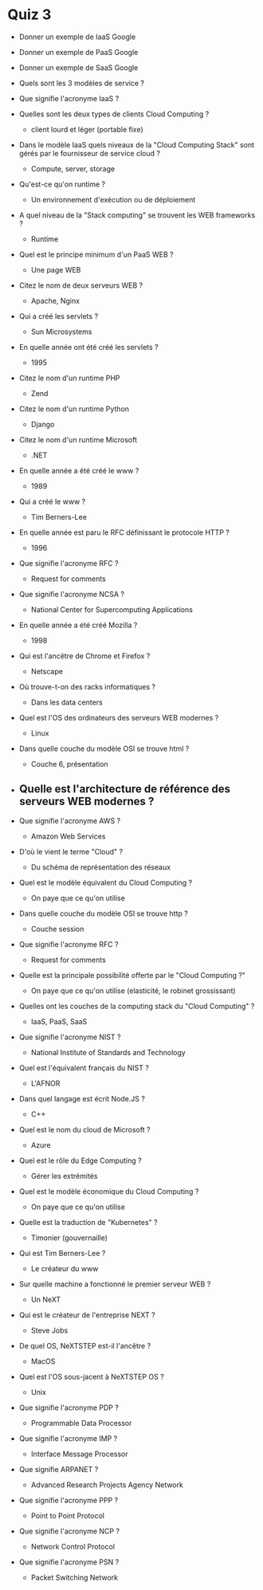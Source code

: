 # Quiz 3

- Donner un exemple de IaaS Google
- Donner un exemple de PaaS Google
- Donner un exemple de SaaS Google
- Quels sont les 3 modèles de service ?
- Que signifie l'acronyme IaaS ?
- Quelles sont les deux types de clients Cloud Computing ?
    - client lourd et léger (portable fixe)
- Dans le modèle IaaS quels niveaux de la "Cloud Computing Stack" sont gérés par le fournisseur de service cloud ?
    - Compute, server, storage

- Qu'est-ce qu'on runtime ?
    - Un environnement d'exécution ou de déploiement
- A quel niveau de la "Stack computing" se trouvent les WEB frameworks ?
    - Runtime
- Quel est le principe minimum d'un PaaS WEB ?
    - Une page WEB
- Citez le nom de deux serveurs WEB ?
    - Apache, Nginx
- Qui a créé les servlets ?
    - Sun Microsystems
- En quelle année ont été créé les servlets ?
    - 1995
- Citez le nom d'un runtime PHP
    - Zend
- Citez le nom d'un runtime Python
    - Django 
- Citez le nom d'un runtime Microsoft
    - .NET

- En quelle année a été créé le www ?
    - 1989
- Qui a créé le www ?
    - Tim Berners-Lee
- En quelle année est paru le RFC définissant le protocole HTTP ?
    - 1996
- Que signifie l'acronyme RFC ?
    - Request for comments
- Que signifie l'acronyme NCSA ?
    - National Center for Supercomputing Applications
- En quelle année a été créé Mozilla ?
    - 1998
- Qui est l'ancêtre de Chrome et Firefox ?
    - Netscape
- Où trouve-t-on des racks informatiques ?
    - Dans les data centers
- Quel est l'OS des ordinateurs des serveurs WEB modernes ?
    - Linux
- Dans quelle couche du modèle OSI se trouve html ?
    - Couche 6, présentation

- Quelle est l'architecture de référence des serveurs WEB modernes ?
    - 
- Que signifie l'acronyme AWS ?
    - Amazon Web Services
- D'où le vient le terme "Cloud" ?
    - Du schéma de représentation des réseaux
- Quel est le modèle équivalent du Cloud Computing ?
    - On paye que ce qu'on utilise
- Dans quelle couche du modèle OSI se trouve http ?
    - Couche session
- Que signifie l'acronyme RFC ?
    - Request for comments

- Quelle est la principale possibilité offerte par le "Cloud Computing ?"
    - On paye que ce qu'on utilise (elasticité, le robinet grossissant)
- Quelles ont les couches de la computing stack du "Cloud Computing" ?
    - IaaS, PaaS, SaaS
- Que signifie l'acronyme NIST ?
    - National Institute of Standards and Technology
- Quel est l'équivalent français du NIST ?
    - L'AFNOR
- Dans quel langage est écrit Node.JS ?
    - C++
- Quel est le nom du cloud de Microsoft ?
    - Azure

- Quel est le rôle du Edge Computing ?
    - Gérer les extrémités
- Quel est le modèle économique du Cloud Computing ?
    - On paye que ce qu'on utilise
- Quelle est la traduction de "Kubernetes" ?
    - Timonier (gouvernaille)
- Qui est Tim Berners-Lee ?
    - Le créateur du www
- Sur quelle machine a fonctionné le premier serveur WEB ?
    - Un NeXT
- Qui est le créateur de l'entreprise NEXT ?
    - Steve Jobs
- De quel OS, NeXTSTEP est-il l'ancêtre ?
    - MacOS
- Quel est l'OS sous-jacent à NeXTSTEP OS ?
    - Unix

- Que signifie l'acronyme PDP ?
    - Programmable Data Processor
- Que signifie l'acronyme IMP ?
    - Interface Message Processor
- Que signifie ARPANET ?
    - Advanced Research Projects Agency Network
- Que signifie l'acronyme PPP ?
    - Point to Point Protocol
- Que signifie l'acronyme NCP ?
    - Network Control Protocol
- Que signifie l'acronyme PSN ?
    - Packet Switching Network